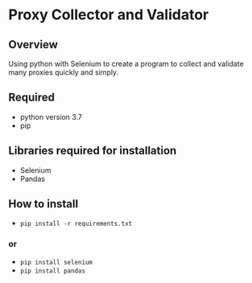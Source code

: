 # Proxy Collector and Validator
## Overview
Using python with Selenium to create a program to collect and validate many proxies quickly and simply.

## Required 
- python version 3.7
- pip

## Libraries required for installation
- Selenium
- Pandas

## How to install
- `pip install -r requirements.txt`
### or
- `pip install selenium`
- `pip install pandas`

